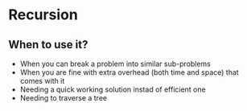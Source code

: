 # Recursion

## When to use it?
- When you can break a problem into similar sub-problems
- When you are fine with extra overhead (both time and space) that comes with it
- Needing a quick working solution instad of efficient one
- Needing to traverse a tree